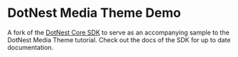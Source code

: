 # DotNest Media Theme Demo

A fork of the [DotNest Core SDK](https://github.com/Lombiq/DotNest-Core-SDK) to serve as an accompanying sample to the DotNest Media Theme tutorial. Check out the docs of the SDK for up to date documentation.

